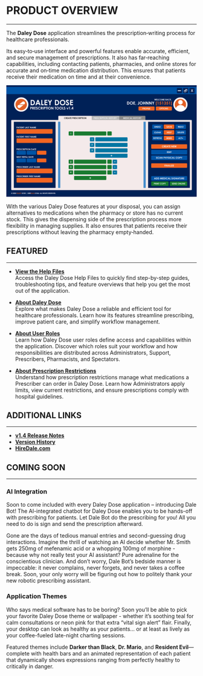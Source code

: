 # **PRODUCT OVERVIEW**
---

The **Daley Dose** application streamlines the prescription‑writing process for healthcare professionals.

Its easy‑to‑use interface and powerful features enable accurate, efficient, and secure management of prescriptions. It also has far‑reaching capabilities, including contacting patients, pharmacies, and online stores for accurate and on‑time medication distribution. This ensures that patients receive their medication on time and at their convenience.

![Daily Dose user interface](/assets/images/daley-dose-home-window-clean.png)

With the various Daley Dose features at your disposal, you can assign alternatives to medications when the pharmacy or store has no current stock. This gives the dispensing side of the prescription process more flexibility in managing supplies. It also ensures that patients receive their prescriptions without leaving the pharmacy empty‑handed.

## **FEATURED**
---

- [**View the Help Files**](/daleydose/help-files)  
  Access the Daley Dose Help Files to quickly find step-by-step guides, troubleshooting tips, and feature overviews that help you get the most out of the application.

- [**About Daley Dose**](/daleydose/about-daley-dose)  
  Explore what makes Daley Dose a reliable and efficient tool for healthcare professionals. Learn how its features streamline prescribing, improve patient care, and simplify workflow management.

- [**About User Roles**](/daleydose/about-user-roles)  
  Learn how Daley Dose user roles define access and capabilities within the application. Discover which roles suit your workflow and how responsibilities are distributed across Administrators, Support, Prescribers, Pharmacists, and Spectators.

- [**About Prescription Restrictions**](/daleydose/about-prescription-restrictions)  
  Understand how prescription restrictions manage what medications a Prescriber can order in Daley Dose. Learn how Administrators apply limits, view current restrictions, and ensure prescriptions comply with hospital guidelines.

## **ADDITIONAL LINKS**
---

- [**v1.4 Release Notes**](/daleydose/release-notes-v1.4)
- [**Version History**](/daleydose/release-note-version-history)
- [**HireDale.com**](https://hiredale.github.io)

## **COMING SOON**
---

### **AI Integration**
Soon to come included with every Daley Dose application – introducing Dale Bot! The AI-integrated chatbot for Daley Dose enables you to be hands-off with prescribing for patients. Let Dale Bot do the prescribing for you! All you need to do is sign and send the prescription afterward.  

Gone are the days of tedious manual entries and second-guessing drug interactions. Imagine the thrill of watching an AI decide whether Mr. Smith gets 250mg of mefenamic acid or a whopping 100mg of morphine - because why not really test your AI assistant? Pure adrenaline for the conscientious clinician. And don’t worry, Dale Bot’s bedside manner is impeccable: it never complains, never forgets, and never takes a coffee break. Soon, your only worry will be figuring out how to politely thank your new robotic prescribing assistant.

### **Application Themes**
Who says medical software has to be boring? Soon you’ll be able to pick your favorite Daley Dose theme or wallpaper - whether it’s soothing teal for calm consultations or neon pink for that extra “vital sign alert” flair. Finally, your desktop can look as healthy as your patients… or at least as lively as your coffee-fueled late-night charting sessions.

Featured themes include **Darker than Black**, **Dr. Mario**, and **Resident Evil**—complete with health bars and an animated representation of each patient that dynamically shows expressions ranging from perfectly healthy to critically in danger.
